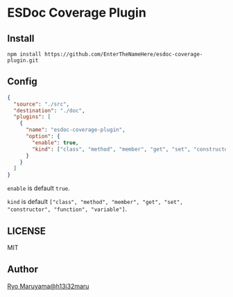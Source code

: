# ESDoc Coverage Plugin
## Install
```
npm install https://github.com/EnterTheNameHere/esdoc-coverage-plugin.git
```

## Config
```json
{
  "source": "./src",
  "destination": "./doc",
  "plugins": [
    {
      "name": "esdoc-coverage-plugin",
      "option": {
        "enable": true,
        "kind": ["class", "method", "member", "get", "set", "constructor", "function", "variable"]
      }
    }
  ]
}
```

`enable` is default `true`.

`kind` is default `["class", "method", "member", "get", "set", "constructor", "function", "variable"]`.

## LICENSE
MIT

## Author
[Ryo Maruyama@h13i32maru](https://github.com/h13i32maru)
